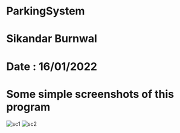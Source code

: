 # ParkingSystem
# Sikandar Burnwal
# Date : 16/01/2022
# Some simple screenshots of this program
![sc1](https://user-images.githubusercontent.com/97781065/149833202-b2d4de7a-908d-4b70-ba07-47a64c80d480.jpg)
![sc2](https://user-images.githubusercontent.com/97781065/149833225-af958c3b-f9c2-43b4-81e5-bf961beb7f25.jpg)
